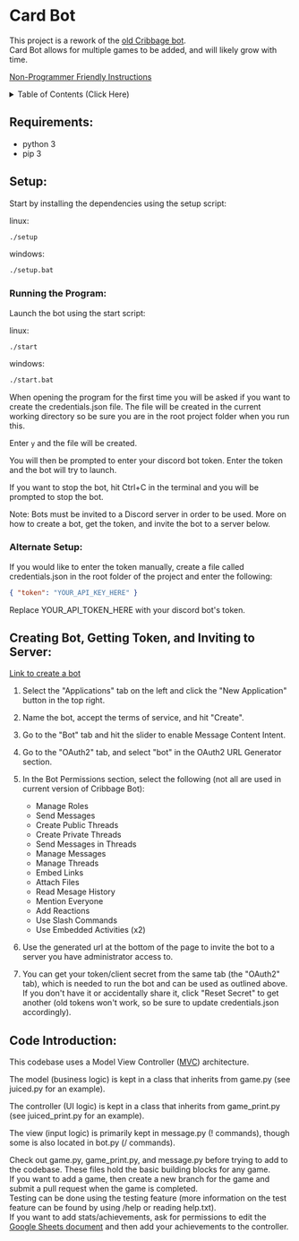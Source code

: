# Card Bot

This project is a rework of the [old Cribbage bot](https://github.com/AbbeyRDuBois/Cribbage_Counter).<br>
Card Bot allows for multiple games to be added, and will likely grow with time.

[Non-Programmer Friendly Instructions](https://docs.google.com/document/d/1ZA37ccEDgdsJG2t4bXch4cNlkp_BOfKMuwSogXjJ1p8/edit?usp=sharing)

<details>
<summary>Table of Contents (Click Here)</summary>

[Requirements](#requirements)

[Setup](#setup) <br/>
&nbsp;&nbsp; [Running the Program](#running) <br/>
&nbsp;&nbsp; [Alternate Setup](#asetup)

[Creating Bot, Getting Token, and Inviting to Server](#botsetup)

[Code Introduction](#orientation)

</details>

## <a id="requirements"/> Requirements:
* python 3
* pip 3

## <a id="setup"/> Setup:

Start by installing the dependencies using the setup script:

linux:
```bash
./setup
```

windows:
```cmd
./setup.bat
```

### <a id="running"/> Running the Program:
Launch the bot using the start script:

linux:
```bash
./start
```

windows:
```cmd
./start.bat
```

When opening the program for the first time you will be asked if you want to create the credentials.json file.
The file will be created in the current working directory so be sure you are in the root project folder when you run this.

Enter `y` and the file will be created.

You will then be prompted to enter your discord bot token.
Enter the token and the bot will try to launch.

If you want to stop the bot, hit Ctrl+C in the terminal and you will be prompted to stop the bot.

Note: Bots must be invited to a Discord server in order to be used. More on how to create a bot, get the token, and invite the bot to a server below.

### <a id="asetup"/> Alternate Setup:
If you would like to enter the token manually, create a file called credentials.json in the root folder of the project and enter the following:

```json
{ "token": "YOUR_API_KEY_HERE" }
```

Replace YOUR_API_TOKEN_HERE with your discord bot's token.

## <a id="botsetup"/> Creating Bot, Getting Token, and Inviting to Server:
[Link to create a bot](https://discord.com/developers/applications)

1) Select the "Applications" tab on the left and click the "New Application" button in the top right.

2) Name the bot, accept the terms of service, and hit "Create".

3) Go to the "Bot" tab and hit the slider to enable Message Content Intent.

4) Go to the "OAuth2" tab, and select "bot" in the OAuth2 URL Generator section.

5) In the Bot Permissions section, select the following (not all are used in current version of Cribbage Bot):

    * Manage Roles
    * Send Messages
    * Create Public Threads
    * Create Private Threads
    * Send Messages in Threads
    * Manage Messages
    * Manage Threads
    * Embed Links
    * Attach Files
    * Read Mesage History
    * Mention Everyone
    * Add Reactions
    * Use Slash Commands
    * Use Embedded Activities (x2)

6) Use the generated url at the bottom of the page to invite the bot to a server you have administrator access to.

7) You can get your token/client secret from the same tab (the "OAuth2" tab), which is needed to run the bot and can be used as outlined above.
If you don't have it or accidentally share it, click "Reset Secret" to get another (old tokens won't work, so be sure to update credentials.json accordingly).

## <a id="orientation"> Code Introduction:

This codebase uses a Model View Controller (<a href="https://www.geeksforgeeks.org/mvc-framework-introduction/">MVC</a>) architecture.

The model (business logic) is kept in a class that inherits from game.py (see juiced.py for an example).

The controller (UI logic) is kept in a class that inherits from game_print.py (see juiced_print.py for an example).

The view (input logic) is primarily kept in message.py (! commands), though some is also located in bot.py (/ commands).

Check out game.py, game_print.py, and message.py before trying to add to the codebase. These files hold the basic building blocks for any game.<br/>
If you want to add a game, then create a new branch for the game and submit a pull request when the game is completed.<br/>
Testing can be done using the testing feature (more information on the test feature can be found by using /help or reading help.txt).<br/>
If you want to add stats/achievements, ask for permissions to edit the <a href="https://docs.google.com/spreadsheets/d/1zUblRLIugMxcqi-2R0AiEAx7gt9FnujT5ik7JB0viaw/edit?usp=sharing">Google Sheets document</a> and then add your achievements to the controller.